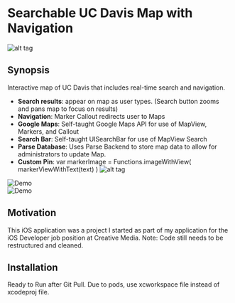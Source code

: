 # Searchable UC Davis Map with Navigation
![alt tag](https://github.com/fantaandcrackers/CM_Portfolio/blob/master/Illustrations/UCDMapIcon.png)
## Synopsis

Interactive map of UC Davis that includes real-time search and navigation.
- **Search results**: appear on map as user types. (Search button zooms and pans map to focus on results)
- **Navigation**: Marker Callout redirects user to Maps 
- **Google Maps**: Self-taught Google Maps API for use of MapView, Markers, and Callout
- **Search Bar**: Self-taught UISearchBar for use of MapView Search
- **Parse Database**: Uses Parse Backend to store map data to allow for administrators to update Map.
- **Custom Pin**: var markerImage = Functions.imageWithView( markerViewWithText(text) )
![alt tag](https://github.com/fantaandcrackers/CM_Portfolio/blob/master/Illustrations/MakeMarker.png)

![Demo](http://giant.gfycat.com/LateGranularFossa.gif)<br />
![Demo](http://giant.gfycat.com/UnevenHollowFantail.gif)

<!-- ## Code Example

Show what the library does as concisely as possible, developers should be able to figure out **how** your project solves their problem by looking at the code example. Make sure the API you are showing off is obvious, and that your code is short and concise. -->

## Motivation

This iOS application was a project I started as part of my application for the iOS Developer job position at Creative Media. Note: Code still needs to be restructured and cleaned.

## Installation

Ready to Run after Git Pull.
Due to pods, use xcworkspace file instead of xcodeproj file.